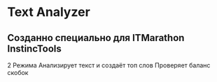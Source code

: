 # Text Analyzer

 Созданно специально для ITMarathon InstincTools
-----------------------------------
2 Режима
Анализирует текст и создаёт топ слов
Проверяет баланс скобок
